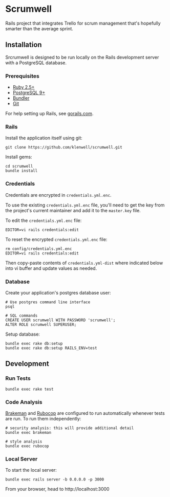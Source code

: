 # Scrumwell

Rails project that integrates Trello for scrum management that's hopefully smarter than the average sprint.


## Installation

Srcrumwell is designed to be run locally on the Rails development server with a PostgreSQL database.

### Prerequisites

- [Ruby 2.5+](https://www.ruby-lang.org/en/downloads/)
- [PostgreSQL 9+](http://www.postgresql.org/)
- [Bundler](http://bundler.io/)
- [Git](http://git-scm.com/)

For help setting up Rails, see [gorails.com](https://gorails.com/setup/).

### Rails

Install the application itself using git:

    git clone https://github.com/klenwell/scrumwell.git

Install gems:

    cd scrumwell
    bundle install

### Credentials

Credentials are encrypted in `credentials.yml.enc`.

To use the existing `credentials.yml.enc` file, you'll need to get the key from the project's current maintainer and add it to the `master.key` file.

To edit the `credentials.yml.enc` file:

    EDITOR=vi rails credentials:edit

To reset the encrypted `credentials.yml.enc` file:

    rm config/credentials.yml.enc
    EDITOR=vi rails credentials:edit

Then copy-paste contents of `credentials.yml-dist` where indicated below into vi buffer and update values as needed.

### Database

Create your application's postgres database user:

    # Use postgres command line interface
    psql

    # SQL commands
    CREATE USER scrumwell WITH PASSWORD 'scrumwell';
    ALTER ROLE scrumwell SUPERUSER;

Setup database:

    bundle exec rake db:setup
    bundle exec rake db:setup RAILS_ENV=test


## Development

### Run Tests

    bundle exec rake test

### Code Analysis
[Brakeman](https://github.com/presidentbeef/brakeman) and [Rubocop](https://github.com/bbatsov/rubocop) are configured to run automatically whenever tests are run. To run them independently:

```
# security analysis: this will provide additional detail
bundle exec brakeman

# style analysis
bundle exec rubocop
```

### Local Server

To start the local server:

    bundle exec rails server -b 0.0.0.0 -p 3000

From your browser, head to http://localhost:3000
